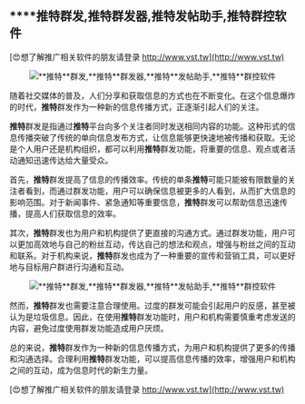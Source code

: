 ## ****推特**群发,**推特**群发器,**推特**发帖助手,**推特**群控软件**

[😍想了解推广相关软件的朋友请登录 http://www.vst.tw](http://www.vst.tw)

 <center><img src="https://vst.tw/MP4/tuiguang/png/2.png" alt="**推特**群发,**推特**群发器,**推特**发帖助手,**推特**群控软件"></center>

随着社交媒体的普及，人们分享和获取信息的方式也在不断变化。在这个信息爆炸的时代，**推特**群发作为一种新的信息传播方式，正逐渐引起人们的关注。

**推特**群发是指通过**推特**平台向多个关注者同时发送相同内容的功能。这种形式的信息传播突破了传统的单向信息发布方式，让信息能够更快速地被传播和获取。无论是个人用户还是机构组织，都可以利用**推特**群发功能，将重要的信息、观点或者活动通知迅速传达给大量受众。

首先，**推特**群发提高了信息的传播效率。传统的单条**推特**可能只能被有限数量的关注者看到，而通过群发功能，用户可以确保信息被更多的人看到，从而扩大信息的影响范围。对于新闻事件、紧急通知等重要信息，**推特**群发可以帮助信息迅速传播，提高人们获取信息的效率。

其次，**推特**群发也为用户和机构提供了更直接的沟通方式。通过群发功能，用户可以更加高效地与自己的粉丝互动，传达自己的想法和观点，增强与粉丝之间的互动和联系。对于机构来说，**推特**群发也成为了一种重要的宣传和营销工具，可以更好地与目标用户群进行沟通和互动。

 <center><img src="https://vst.tw/MP4/tuiguang/png/2.png" alt="**推特**群发,**推特**群发器,**推特**发帖助手,**推特**群控软件"></center>

然而，**推特**群发也需要注意合理使用。过度的群发可能会引起用户的反感，甚至被认为是垃圾信息。因此，在使用**推特**群发功能时，用户和机构需要慎重考虑发送的内容，避免过度使用群发功能造成用户厌烦。

总的来说，**推特**群发作为一种新的信息传播方式，为用户和机构提供了更多的传播和沟通选择。合理利用**推特**群发功能，可以提高信息传播的效率，增强用户和机构之间的互动，成为信息时代的新生力量。

[😍想了解推广相关软件的朋友请登录 http://www.vst.tw](http://www.vst.tw)



